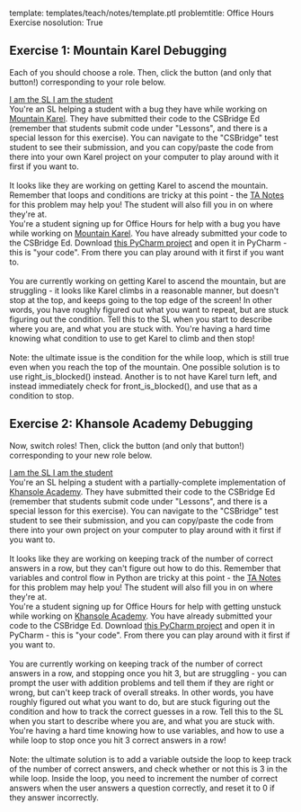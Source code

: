 template: templates/teach/notes/template.ptl
problemtitle: Office Hours Exercise
nosolution: True

## Exercise 1: Mountain Karel Debugging
Each of you should choose a role.  Then, click the button (and only that button!) corresponding to your role below.

<a class="btn btn-primary" role="button" data-toggle="collapse" href="#ta" aria-expanded="false" aria-controls="ta">
  I am the SL 
</a>

<a class="btn btn-primary" role="button" data-toggle="collapse" href="#student" aria-expanded="false" aria-controls="student">
  I am the student
</a>

<div class="collapse" id="ta">
  <div class="well">
    You're an SL helping a student with a bug they have while working on <a href="{{pathToRoot}}en/projects/mountain.html">Mountain Karel</a>.  They have submitted their code to the CSBridge Ed (remember that students submit code under "Lessons", and there is a special lesson for this exercise).  You can navigate to the "CSBridge" test student to see their submission, and you can copy/paste the code from there into your own Karel project on your computer to play around with it first if you want to.
    <br />
    <br />
    It looks like they are working on getting Karel to ascend the mountain.  Remember that loops and conditions are tricky at this point - the <a href="{{pathToRoot}}teach/notes/mountain.html">TA Notes</a> for this problem may help you!  The student will also fill you in on where they're at.
  </div>
</div>

<div class="collapse" id="student">
  <div class="well">
    You're a student signing up for Office Hours for help with a bug you have while working on <a href="{{pathToRoot}}en/projects/mountain.html">Mountain Karel</a>.  You have already submitted your code to the CSBridge Ed.  Download <a href="{{pathToRoot}}starter/MountainKarelExercise.zip">this PyCharm project</a> and open it in PyCharm - this is "your code". From there you can play around with it first if you want to.
    <br />
    <br />
    You are currently working on getting Karel to ascend the mountain, but are struggling - it looks like Karel climbs in a reasonable manner, but doesn't stop at the top, and keeps going to the top edge of the screen!  In other words, you have roughly figured out what you want to repeat, but are stuck figuring out the condition.  Tell this to the SL when you start to describe where you are, and what you are stuck with.  You're having a hard time knowing what condition to use to get Karel to climb and then stop!
    <br />
    <br />
    Note: the ultimate issue is the condition for the while loop, which is still true even when you reach the top of the mountain.  One possible solution is to use right_is_blocked() instead.  Another is to not have Karel turn left, and instead immediately check for front_is_blocked(), and use that as a condition to stop.
  </div>
</div>

## Exercise 2: Khansole Academy Debugging
Now, switch roles!  Then, click the button (and only that button!) corresponding to your new role below.

<a class="btn btn-primary" role="button" data-toggle="collapse" href="#ta2" aria-expanded="false" aria-controls="ta">
  I am the SL 
</a>

<a class="btn btn-primary" role="button" data-toggle="collapse" href="#student2" aria-expanded="false" aria-controls="student">
  I am the student
</a>

<div class="collapse" id="ta2">
  <div class="well">
    You're an SL helping a student with a partially-complete implementation of <a href="{{pathToRoot}}en/projects/khansole.html">Khansole Academy</a>.  They have submitted their code to the CSBridge Ed (remember that students submit code under "Lessons", and there is a special lesson for this exercise).  You can navigate to the "CSBridge" test student to see their submission, and you can copy/paste the code from there into your own project on your computer to play around with it first if you want to.
    <br />
    <br />
    It looks like they are working on keeping track of the number of correct answers in a row, but they can't figure out how to do this.  Remember that variables and control flow in Python are tricky at this point - the <a href="{{pathToRoot}}teach/notes/khansole.html">TA Notes</a> for this problem may help you!  The student will also fill you in on where they're at.
  </div>
</div>

<div class="collapse" id="student2">
  <div class="well">
    You're a student signing up for Office Hours for help with getting unstuck while working on <a href="{{pathToRoot}}en/projects/khansole.html">Khansole Academy</a>.  You have already submitted your code to the CSBridge Ed.  Download <a href="{{pathToRoot}}starter/KhansoleExercise.zip">this PyCharm project</a> and open it in PyCharm - this is "your code". From there you can play around with it first if you want to.
    <br />
    <br />
    You are currently working on keeping track of the number of correct answers in a row, and stopping once you hit 3, but are struggling - you can prompt the user with addition problems and tell them if they are right or wrong, but can't keep track of overall streaks.  In other words, you have roughly figured out what you want to do, but are stuck figuring out the condition and how to track the correct guesses in a row.  Tell this to the SL when you start to describe where you are, and what you are stuck with.  You're having a hard time knowing how to use variables, and how to use a while loop to stop once you hit 3 correct answers in a row!
    <br />
    <br />
    Note: the ultimate solution is to add a variable outside the loop to keep track of the number of correct answers, and check whether or not this is 3 in the while loop.  Inside the loop, you need to increment the number of correct answers when the user answers a question correctly, and reset it to 0 if they answer incorrectly.
  </div>
</div>